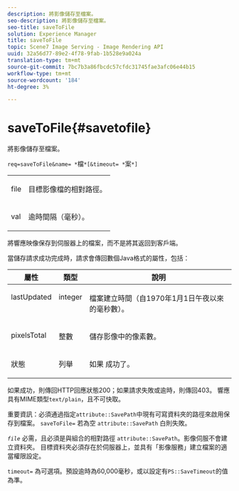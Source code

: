 ```yaml
---
description: 將影像儲存至檔案。
seo-description: 將影像儲存至檔案。
seo-title: saveToFile
solution: Experience Manager
title: saveToFile
topic: Scene7 Image Serving - Image Rendering API
uuid: 32a56d77-89e2-4f78-9fab-1b528e9a024a
translation-type: tm+mt
source-git-commit: 7bc7b3a86fbcdc57cfdc31745fae3afc06e44b15
workflow-type: tm+mt
source-wordcount: '184'
ht-degree: 3%

---
```



# saveToFile{#savetofile}

將影像儲存至檔案。

`req=saveToFile&name= *`檔`*[&timeout= *`案`*]`

<table id="simpletable_5674FD9655FE4CDDB0E5DC8655890A66"> 
 <tr class="strow"> 
  <td class="stentry"> <p><span class="varname"> file</span> </p> </td> 
  <td class="stentry"> <p>目標影像檔的相對路徑。 </p></td> 
 </tr> 
 <tr class="strow"> 
  <td class="stentry"> <p><span class="varname"> val</span> </p></td> 
  <td class="stentry"> <p>逾時間隔（毫秒）。 </p></td> 
 </tr> 
</table>

將響應映像保存到伺服器上的檔案，而不是將其返回到客戶端。

當儲存請求成功完成時，請求會傳回數個Java格式的屬性，包括：

<table id="table_8BA8F75A0B7241BAB9B4359F97C21137"> 
 <thead> 
  <tr> 
   <th class="entry"> <b> 屬性</b> </th> 
   <th class="entry"> <b> 類型</b> </th> 
   <th class="entry"> <b> 說明</b> </th> 
  </tr> 
 </thead>
 <tbody> 
  <tr valign="top"> 
   <td> <p> <span class="codeph"> lastUpdated</span> </p> </td> 
   <td> <p> integer </p> </td> 
   <td> <p>檔案建立時間（自1970年1月1日午夜以來的毫秒數）。 </p> </td> 
  </tr> 
  <tr valign="top"> 
   <td> <p> <span class="codeph"> pixelsTotal</span> </p> </td> 
   <td> <p> 整數 </p> </td> 
   <td> <p> 儲存影像中的像素數。 </p> </td> 
  </tr> 
  <tr valign="top"> 
   <td> <p> <span class="codeph"> 狀態</span> </p> </td> 
   <td> <p> 列舉 </p> </td> 
   <td> <p> <span class="codeph"> 如果</span> 成功了。 </p> </td> 
  </tr> 
 </tbody> 
</table>

如果成功，則傳回HTTP回應狀態200；如果請求失敗或逾時，則傳回403。 響應具有MIME類型`text/plain`，且不可快取。

重要資訊：必須通過指定`attribute::SavePath`中現有可寫資料夾的路徑來啟用保存到檔案。 `saveToFile=` 若為空 `attribute::SavePath` 白則失敗。

*`file`* 必需，且必須是與組合的相對路徑 `attribute::SavePath`。影像伺服不會建立資料夾。 目標資料夾必須存在於伺服器上，並具有「影像服務」建立檔案的適當權限設定。

`timeout=` 為可選項。預設逾時為60,000毫秒，或以設定有`PS::SaveTimeout`的值為準。
